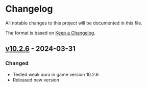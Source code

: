 # Changelog

All notable changes to this project will be documented in this file.

The format is based on [Keep a Changelog](https://keepachangelog.com/en/1.0.0/).

## [v10.2.6] - 2024-03-31

### Changed

- Tested weak aura in game version 10.2.6
- Released new version

[v10.2.6]: https://github.com/yuqo2450/wow-wa_rain_of_fire/tree/v10.2.6
